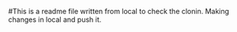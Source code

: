 #This is a readme file written from local to check the clonin. Making changes in local and push it.
